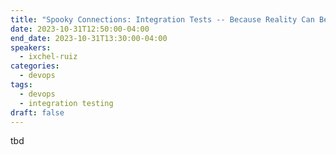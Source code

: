 ```yaml
---
title: "Spooky Connections: Integration Tests -- Because Reality Can Be Scarier than Our Nightmares!"
date: 2023-10-31T12:50:00-04:00
end_date: 2023-10-31T13:30:00-04:00
speakers:
  - ixchel-ruiz
categories:
  - devops
tags:
  - devops
  - integration testing
draft: false
---
```


tbd
